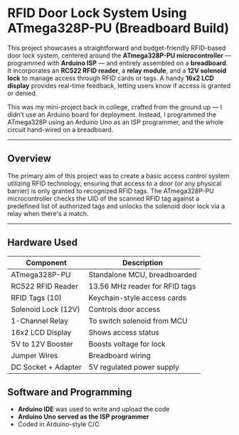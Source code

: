 # RFID Door Lock System Using ATmega328P-PU (Breadboard Build)

This project showcases a straightforward and budget-friendly RFID-based door lock system, centered around the **ATmega328P-PU microcontroller** — programmed with **Arduino ISP** — and entirely assembled on a **breadboard**. It incorporates an **RC522 RFID reader**, a **relay module**, and a **12V solenoid lock** to manage access through RFID cards or tags. A handy **16x2 LCD display** provides real-time feedback, letting users know if access is granted or denied.

This was my mini-project back in college, crafted from the ground up — I didn’t use an Arduino board for deployment. Instead, I programmed the ATmega328P using an Arduino Uno as an ISP programmer, and the whole circuit hand-wired on a breadboard.

---

## Overview

The primary aim of this project was to create a basic access control system utilizing RFID technology, ensuring that access to a door (or any physical barrier) is only granted to recognized RFID tags. The ATmega328P-PU microcontroller checks the UID of the scanned RFID tag against a predefined list of authorized tags and unlocks the solenoid door lock via a relay when there's a match.

---

## Hardware Used

| Component | Description |
|---------------------|---------------------------------|
| ATmega328P-PU | Standalone MCU, breadboarded |
| RC522 RFID Reader | 13.56 MHz reader for RFID tags |
| RFID Tags (10) | Keychain-style access cards |
| Solenoid Lock (12V) | Controls door access |
| 1-Channel Relay | To switch solenoid from MCU |
| 16x2 LCD Display | Shows access status |
| 5V to 12V Booster | Boosts voltage for lock |
| Jumper Wires | Breadboard wiring |
| DC Socket + Adapter | 5V regulated power supply |


## Software and Programming

- **Arduino IDE** was used to write and upload the code
- **Arduino Uno served as the ISP programmer**
- Coded in Arduino-style C/C
